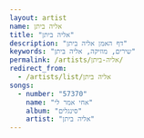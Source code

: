 ```yaml
---
layout: artist
name: אליה ביתן
title: "אליה ביתן"
description: "דף האמן אליה ביתן"
keywords: "שירים, מוזיקה, אליה ביתן"
permalink: /artists/אליה-ביתן/
redirect_from:
  - /artists/list/אליה ביתן
songs:
  - number: "57370"
    name: "אחי אמר לי"
    album: "סינגלים"
    artist: "אליה ביתן"
---
```

